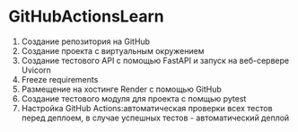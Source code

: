 # GitHubActionsLearn

1. Создание репозитория на GitHub
2. Создание проекта с виртуальным окружением
3. Создание тестового API с помощью FastAPI и запуск на веб-сервере Uvicorn
4. Freeze requirements
5. Размещение на хостинге Render с помощью GitHub
6. Создание тестового модуля для проекта с помщью pytest
7. Настройка GitHub Actions:автоматическая проверки всех тестов перед деплоем, в случае успешных тестов - автоматический деплой